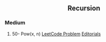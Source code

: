 ## <div align="center">Recursion<div>

### Medium

1. 50- Pow(x, n) <a href="https://leetcode.com/problems/powx-n/">LeetCode Problem</a> <a href="https://www.youtube.com/watch?v=an9WRz8QhkA&ab_channel=LearnYard">Editorials</a>
